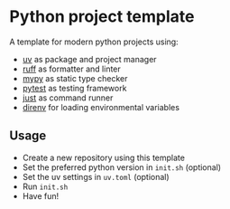 # Python project template

A template for modern python projects using:
- [uv](https://docs.astral.sh/uv/) as package and project manager
- [ruff](https://docs.astral.sh/ruff/) as formatter and linter
- [mypy](https://www.mypy-lang.org/) as static type checker
- [pytest](https://docs.pytest.org/en/stable/) as testing framework
- [just](https://github.com/casey/just) as command runner
- [direnv](https://direnv.net/) for loading environmental variables

## Usage
- Create a new repository using this template
- Set the preferred python version in `init.sh` (optional)
- Set the uv settings in `uv.toml` (optional)
- Run `init.sh`
- Have fun!
